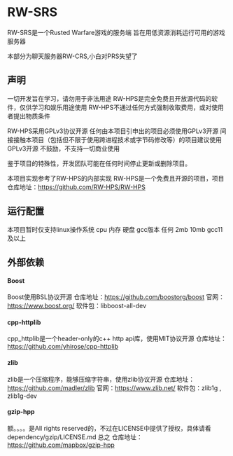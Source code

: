 # RW-SRS
RW-SRS是一个Rusted Warfare游戏的服务端
旨在用低资源消耗运行可用的游戏服务器

本部分为聊天服务器RW-CRS,小白对PRS失望了

## 声明
一切开发旨在学习，请勿用于非法用途
RW-HPS是完全免费且开放源代码的软件，仅供学习和娱乐用途使用
RW-HPS不通过任何方式强制收取费用，或对使用者提出物质条件

RW-HPS采用GPLv3协议开源
    任何由本项目引申出的项目必须使用GPLv3开源
    间接接触本项目（包括但不限于使用跨进程技术或字节码修改等）的项目建议使用GPLv3开源
    不鼓励，不支持一切商业使用

鉴于项目的特殊性，开发团队可能在任何时间停止更新或删除项目。

本项目实现参考了RW-HPS的内部实现
RW-HPS是一个免费且开源的项目，项目仓库地址：https://github.com/RW-HPS/RW-HPS

## 运行配置
本项目暂时仅支持linux操作系统
    cpu     内存    硬盘    gcc版本
    任何     2mb    10mb   gcc11及以上

## 外部依赖

#### Boost
Boost使用BSL协议开源
仓库地址：https://github.com/boostorg/boost
官网：https://www.boost.org/
软件包：libboost-all-dev

#### cpp-httplib
cpp_httplib是一个header-only的c++ http api库，使用MIT协议开源
仓库地址：https://github.com/yhirose/cpp-httplib

#### zlib
zlib是一个压缩程序，能够压缩字符串，使用zlib协议开源
仓库地址：https://github.com/madler/zlib
官网：https://www.zlib.net/
软件包：zlib1g , zlib1g-dev

#### gzip-hpp
额。。。。是All rights reserved的，不过在LICENSE中提供了授权，具体请看
dependency/gzip/LICENSE.md
总之
仓库地址：https://github.com/mapbox/gzip-hpp